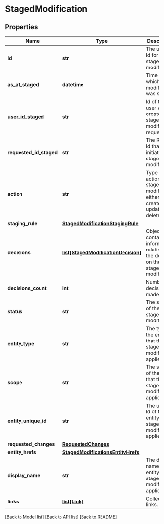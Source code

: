 # StagedModification


## Properties
Name | Type | Description | Notes
------------ | ------------- | ------------- | -------------
**id** | **str** | The unique Id for the staged modification | [optional] 
**as_at_staged** | **datetime** | Time at which the modification was staged. | [optional] 
**user_id_staged** | **str** | Id of the user who created the stage modification request. | [optional] 
**requested_id_staged** | **str** | The Request Id that initiated this staged modification. | [optional] 
**action** | **str** | Type of action of the staged modification, either create, update or delete. | [optional] 
**staging_rule** | [**StagedModificationStagingRule**](StagedModificationStagingRule.md) |  | [optional] 
**decisions** | [**list[StagedModificationDecision]**](StagedModificationDecision.md) | Object containing information relating to the decision on the staged modification. | [optional] 
**decisions_count** | **int** | Number of decisions made. | [optional] 
**status** | **str** | The status of the staged modification. | [optional] 
**entity_type** | **str** | The type of the entity that the staged modification applies to. | [optional] 
**scope** | **str** | The scope of the entity that this staged modification applies to. | [optional] 
**entity_unique_id** | **str** | The unique Id of the entity the staged modification applies to. | [optional] 
**requested_changes** | [**RequestedChanges**](RequestedChanges.md) |  | [optional] 
**entity_hrefs** | [**StagedModificationsEntityHrefs**](StagedModificationsEntityHrefs.md) |  | [optional] 
**display_name** | **str** | The display name of the entity the staged modification applies to. | [optional] 
**links** | [**list[Link]**](Link.md) | Collection of links. | [optional] 

[[Back to Model list]](../README.md#documentation-for-models) [[Back to API list]](../README.md#documentation-for-api-endpoints) [[Back to README]](../README.md)


